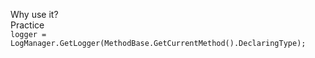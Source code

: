 Why use it?  
Practice  
`logger = LogManager.GetLogger(MethodBase.GetCurrentMethod().DeclaringType);`
